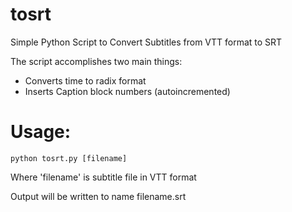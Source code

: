 # tosrt
Simple Python Script to Convert Subtitles from VTT format to SRT

The script accomplishes two main things:
* Converts time to radix format
* Inserts Caption block numbers (autoincremented) 

# Usage:
    python tosrt.py [filename]

Where 'filename' is subtitle file in VTT format

Output will be written to name filename.srt
